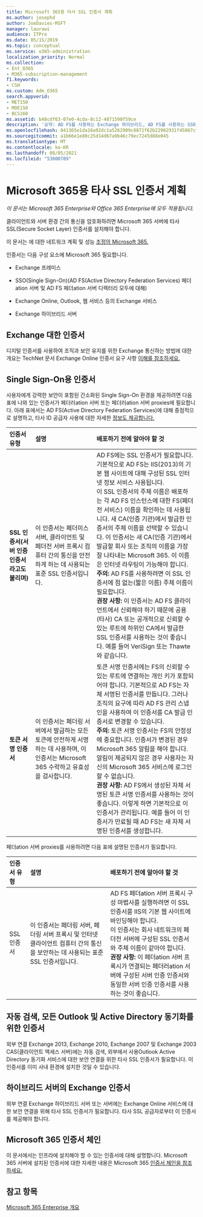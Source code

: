 ```yaml
---
title: Microsoft 365용 타사 SSL 인증서 계획
ms.author: josephd
author: JoeDavies-MSFT
manager: laurawi
audience: ITPro
ms.date: 05/15/2019
ms.topic: conceptual
ms.service: o365-administration
localization_priority: Normal
ms.collection:
- Ent_O365
- M365-subscription-management
f1.keywords:
- CSH
ms.custom: Adm_O365
search.appverid:
- MET150
- MOE150
- BCS160
ms.assetid: b48cdf63-07e0-4cda-8c12-4871590f59ce
description: '요약: AD FS를 사용하는 Exchange 하이브리드, AD FS를 사용하는 SSO, Exchange Online 서비스 및 Exchange SSL 인증서에 대해 설명합니다.'
ms.openlocfilehash: 041365e1da16a92dc1a5262909c8871f62b22902931f45867cf1fa65c6f5e89b
ms.sourcegitcommit: a1b66e1e80c25d14d67a9b46c79ec7245d88e045
ms.translationtype: MT
ms.contentlocale: ko-KR
ms.lasthandoff: 08/05/2021
ms.locfileid: "53800789"
---
```

# <a name="plan-for-third-party-ssl-certificates-for-microsoft-365"></a>Microsoft 365용 타사 SSL 인증서 계획

*이 문서는 Microsoft 365 Enterprise와 Office 365 Enterprise에 모두 적용됩니다.*

클라이언트와 서버 환경 간의 통신을 암호화하려면 Microsoft 365 서버에 타사 SSL(Secure Socket Layer) 인증서를 설치해야 합니다.

이 문서는 에 대한 네트워크 계획 및 성능 [조정의 Microsoft 365.](./network-planning-and-performance.md)
   
인증서는 다음 구성 요소에 Microsoft 365 필요합니다.
  
- Exchange 프레미스
    
- SSO(Single Sign-On)(AD FS(Active Directory Federation Services) 페더ation 서버 및 AD FS 페더ation 서버 디렉터리 모두에 대해)
    
- Exchange Online, Outlook, 웹 서비스 등의 Exchange 서비스
    
- Exchange 하이브리드 서버
    
## <a name="certificates-for-exchange-on-premises"></a>Exchange 대한 인증서

디지털 인증서를 사용하여 조직과 보안 유지를 위한 Exchange 통신하는 방법에 대한 개요는 TechNet 문서 Exchange Online 인증서 요구 사항 [이해를 참조하세요.](/previous-versions/exchange-server/exchange-141/gg476123(v=exchg.141))
  
## <a name="certificates-for-single-sign-on"></a>Single Sign-On용 인증서

사용자에게 강력한 보안이 포함된 간소화된 Single Sign-On 환경을 제공하려면 다음 표에 나와 있는 인증서가 페더러ation 서버 또는 페더러ation 서버 proxies에 필요합니다. 아래 표에서는 AD FS(Active Directory Federation Services)에 대해 중점적으로 설명하고, 타사 ID 공급자 사용에 대한 자세한 [정보도 제공합니다.](/azure/active-directory/hybrid/how-to-connect-fed-compatibility)
  
| 인증서 유형 | 설명 | 배포하기 전에 알아야 할 것 |
|:-----|:-----|:-----|
|**SSL 인증서(서버 인증 인증서라고도 불리며)** <br/> |이 인증서는 페더미스 서버, 클라이언트 및 페더전 서버 프록시 컴퓨터 간의 통신을 안전하게 하는 데 사용되는 표준 SSL 인증서입니다.  <br/> |AD FS에는 SSL 인증서가 필요합니다. 기본적으로 AD FS는 IIS(2013)의 기본 웹 사이트에 대해 구성된 SSL 인터넷 정보 서비스 사용됩니다.  <br/> 이 SSL 인증서의 주체 이름은 배포하는 각 AD FS 인스턴스에 대한 FS(페더전 서비스) 이름을 확인하는 데 사용됩니다. 새 CA(인증 기관)에서 발급한 인증서의 주체 이름을 선택할 수 있습니다. 이 인증서는 새 CA(인증 기관)에서 발급할 회사 또는 조직의 이름을 가장 잘 나타내는 Microsoft 365. 이 이름은 인터넷 라우팅이 가능해야 합니다.  <br/>**주의:** AD FS를 사용하려면 이 SSL 인증서에 점 없는(짧은 이름) 주체 이름이 필요합니다.          <br/> **권장 사항:** 이 인증서는 AD FS 클라이언트에서 신뢰해야 하기 때문에 공용(타사) CA 또는 공개적으로 신뢰할 수 있는 루트에 하위인 CA에서 발급한 SSL 인증서를 사용하는 것이 좋습니다. 예를 들어 VeriSign 또는 Thawte와 같습니다.  <br/> |
|**토큰 서명 인증서** <br/> |이 인증서는 페더링 서버에서 발급하는 모든 토큰에 안전하게 서명하는 데 사용하며, 이 인증서는 Microsoft 365 수락하고 유효성을 검사합니다.  <br/> |토큰 서명 인증서에는 FS의 신뢰할 수 있는 루트에 연결하는 개인 키가 포함되어야 합니다. 기본적으로 AD FS는 자체 서명된 인증서를 만듭니다. 그러나 조직의 요구에 따라 AD FS 관리 스냅인을 사용하여 이 인증서를 CA 발급 인증서로 변경할 수 있습니다.  <br/>**주의:** 토큰 서명 인증서는 FS의 안정성에 중요합니다. 인증서가 변경된 경우 Microsoft 365 알림을 해야 합니다. 알림이 제공되지 않은 경우 사용자는 자신의 Microsoft 365 서비스에 로그인할 수 없습니다.<br/>**권장 사항:** AD FS에서 생성된 자체 서명된 토큰 서명 인증서를 사용하는 것이 좋습니다. 이렇게 하면 기본적으로 이 인증서가 관리됩니다. 예를 들어 이 인증서가 만료될 때 AD FS는 새 자체 서명된 인증서를 생성합니다.  <br/> |
   
페더ation 서버 proxies를 사용하려면 다음 표에 설명된 인증서가 필요합니다.
  
| 인증서 유형 | 설명 | 배포하기 전에 알아야 할 것 |
|:-----|:-----|:-----|
|SSL 인증서  <br/> |이 인증서는 페더링 서버, 페더링 서버 프록시 및 인터넷 클라이언트 컴퓨터 간의 통신을 보안하는 데 사용되는 표준 SSL 인증서입니다.  <br/> |AD FS 페더ation 서버 프록시 구성 마법사를 실행하려면 이 SSL 인증서를 IIS의 기본 웹 사이트에 바인딩해야 합니다.  <br/> 이 인증서는 회사 네트워크의 페더전 서버에 구성된 SSL 인증서와 주체 이름이 같아야 합니다.  <br/> **권장 사항:** 이 페더ation 서버 프록시가 연결되는 페더러ation 서버에 구성된 서버 인증 인증서와 동일한 서버 인증 인증서를 사용하는 것이 좋습니다.  <br/> |
   
## <a name="certificates-for-autodiscover-outlook-anywhere-and-active-directory-synchronization"></a>자동 검색, 모든 Outlook 및 Active Directory 동기화를 위한 인증서

외부 연결 Exchange 2013, Exchange 2010, Exchange 2007 및 Exchange 2003 CAS(클라이언트 액세스 서버)에는 자동 검색, 외부에서 사용Outlook Active Directory 동기화 서비스에 대한 보안 연결을 위한 타사 SSL 인증서가 필요합니다. 이 인증서를 이미 사내 환경에 설치한 것일 수 있습니다.
  
## <a name="certificate-for-an-exchange-hybrid-server"></a>하이브리드 서버의 Exchange 인증서

외부 연결 Exchange 하이브리드 서버 또는 서버에는 Exchange Online 서비스에 대한 보안 연결을 위해 타사 SSL 인증서가 필요합니다. 타사 SSL 공급자로부터 이 인증서를 제공해야 합니다.
  
## <a name="microsoft-365-certificate-chains"></a>Microsoft 365 인증서 체인

이 문서에서는 인프라에 설치해야 할 수 있는 인증서에 대해 설명합니다. Microsoft 365 서버에 설치된 인증서에 대한 자세한 내용은 Microsoft 365 [인증서 체인을 참조하세요.](https://support.office.com/article/0c03e6b3-e73f-4316-9e2b-bf4091ae96bb)
  
## <a name="see-also"></a>참고 항목

[Microsoft 365 Enterprise 개요](microsoft-365-overview.md)